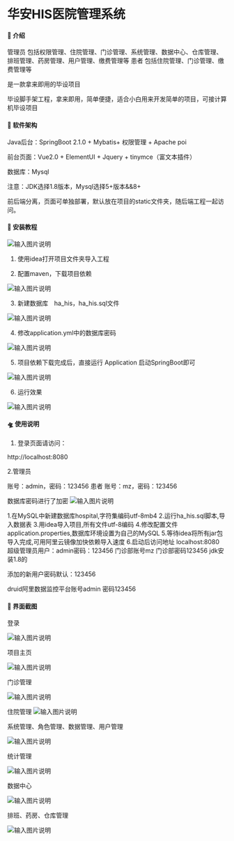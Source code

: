 # 华安HIS医院管理系统

#### 🛫 介绍
管理员
包括权限管理、住院管理、门诊管理、系统管理、数据中心、仓库管理、排班管理、药房管理、用户管理、缴费管理等
患者
包括住院管理、门诊管理、缴费管理等

是一款拿来即用的毕设项目

毕设脚手架工程，拿来即用，简单便捷，适合小白用来开发简单的项目，可接计算机毕设项目


#### 🚂 软件架构 

Java后台：SpringBoot 2.1.0 + Mybatis+ 权限管理 + Apache poi

前台页面：Vue2.0 + ElementUI + Jquery + tinymce（富文本插件）

数据库：Mysql

注意：JDK选择1.8版本，Mysql选择5+版本&&8+

前后端分离，页面可单独部署，默认放在项目的static文件夹，随后端工程一起访问。

#### 🚁 安装教程 


![输入图片说明](images3c607be4ac492c7f53baaa5afaebd61.png)


1. 使用idea打开项目文件夹导入工程


2. 配置maven，下载项目依赖


![输入图片说明](images/image.png)


3. 新建数据库　ha_his，ha_his.sql文件

![输入图片说明](images/image0.png)

4. 修改application.yml中的数据库密码


![输入图片说明](images/image1.png)

5. 项目依赖下载完成后，直接运行 Application 启动SpringBoot即可


![输入图片说明](images/image2.png)


6. 运行效果   
   

![输入图片说明](images/image3.png)

#### 🛸 使用说明

1. 登录页面请访问：

http://localhost:8080

2.管理员 

账号：admin，密码：123456
患者
账号：mz，密码：123456

数据库密码进行了加密
![输入图片说明](images/image4.png)

1.在MySQL中新建数据库hospital,字符集编码utf-8mb4
2.运行ha_his.sql脚本,导入数据表
3.用idea导入项目,所有文件utf-8编码
4.修改配置文件application.properties,数据库环境设置为自己的MySQL
5.等待idea将所有jar包导入完成,可用阿里云镜像加快依赖导入速度
6.启动后访问地址 localhost:8080
超级管理员用户：admin密码：123456
门诊部账号mz  门诊部密码123456
jdk安装1.8的

添加的新用户密码默认：123456

druid阿里数据监控平台账号admin  密码123456

#### 🎨 界面截图

登录

![输入图片说明](images/image5.png)

项目主页

![输入图片说明](images/image7.png)

门诊管理

![输入图片说明](images/image6.png)

住院管理
![输入图片说明](images/image8.png)

系统管理、角色管理、数据管理、用户管理

![输入图片说明](images/image9.png)

统计管理

![输入图片说明](images/image10.png)

数据中心

![输入图片说明](images/image11.png)

排班、药房、仓库管理

![输入图片说明](images/image21.png)



